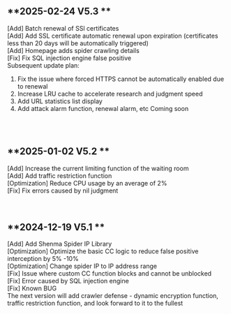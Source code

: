 ## **2025-02-24 V5.3 **
[Add] Batch renewal of SSl certificates<br/>
[Add] Add SSL certificate automatic renewal upon expiration (certificates less than 20 days will be automatically triggered)<br/>
[Add] Homepage adds spider crawling details<br/>
[Fix] Fix SQL injection engine false positive<br/>
Subsequent update plan:
1. Fix the issue where forced HTTPS cannot be automatically enabled due to renewal
2. Increase LRU cache to accelerate research and judgment speed
3. Add URL statistics list display
4. Add attack alarm function, renewal alarm, etc
Coming soon
<br/>
<br/>



## **2025-01-02 V5.2 **
[Add] Increase the current limiting function of the waiting room<br/>
[Add] Add traffic restriction function<br/>
[Optimization] Reduce CPU usage by an average of 2%<br/>
[Fix] Fix errors caused by nil judgment<br/>
<br/>
<br/>


## **2024-12-19 V5.1 **
[Add] Add Shenma Spider IP Library<br/>
[Optimization] Optimize the basic CC logic to reduce false positive interception by 5% -10%<br/>
[Optimization] Change spider IP to IP address range<br/>
[Fix] Issue where custom CC function blocks and cannot be unblocked<br/>
[Fix] Error caused by SQL injection engine<br/>
[Fix] Known BUG<br/>
The next version will add crawler defense - dynamic encryption function, traffic restriction function, and look forward to it to the fullest
<br/>
<br/>